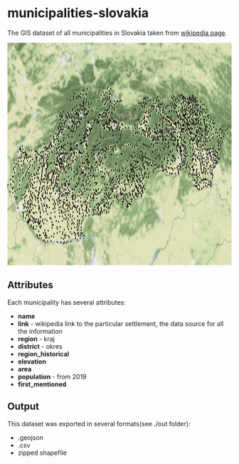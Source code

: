 # municipalities-slovakia

The GIS dataset of all municipalities in Slovakia taken from [wikipedia page](https://sk.wikipedia.org/wiki/Zoznam_slovensk%C3%BDch_obc%C3%AD_a_vojensk%C3%BDch_obvodov).

<img src="./image.png" alt="map screen" height="500" />

## Attributes

Each municipality has several attributes:

- **name**
- **link** - wikipedia link to the particular settlement, the data source for all the information
- **region** - kraj
- **district** - okres
- **region_historical**
- **elevation**
- **area**
- **population** - from 2019
- **first_mentioned**

## Output

This dataset was exported in several formats(see ./out folder):

- .geojson
- .csv
- zipped shapefile
